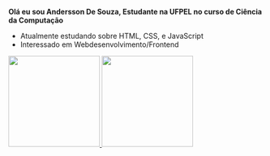 <strong>Olá eu sou Andersson De Souza, Estudante na UFPEL no curso de Ciência da Computação</strong>
- Atualmente estudando sobre HTML, CSS, e JavaScript
- Interessado em Webdesenvolvimento/Frontend

 <a href="https://github.com/anderssonslv">
  <img height="180em" src="https://github-readme-stats.vercel.app/api?username=anderssonslv&show_icons=true&theme=dracula&include_all_commits=true&count_private=true"/>
  <img height="180em" src="https://github-readme-stats.vercel.app/api/top-langs/?username=anderssonslv&layout=compact&langs_count=7&theme=dracula"/>
</div>
